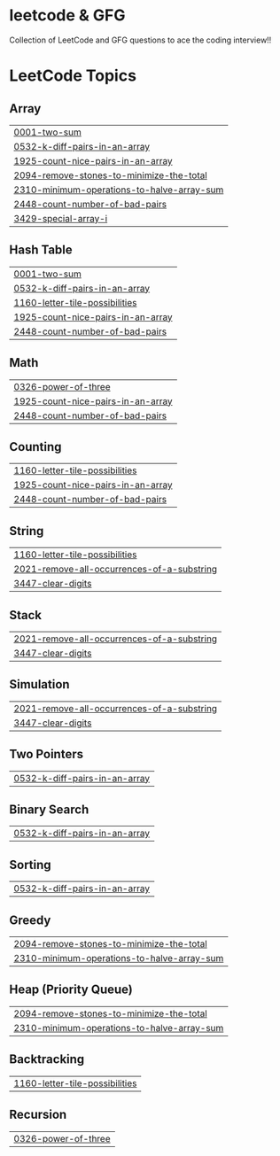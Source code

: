 # leetcode & GFG
Collection of LeetCode and GFG questions to ace the coding interview!!

<!---LeetCode Topics Start-->
# LeetCode Topics
## Array
|  |
| ------- |
| [0001-two-sum](https://github.com/prabhatkr007/leetcode-GFG-Problems/tree/master/0001-two-sum) |
| [0532-k-diff-pairs-in-an-array](https://github.com/prabhatkr007/leetcode-GFG-Problems/tree/master/0532-k-diff-pairs-in-an-array) |
| [1925-count-nice-pairs-in-an-array](https://github.com/prabhatkr007/leetcode-GFG-Problems/tree/master/1925-count-nice-pairs-in-an-array) |
| [2094-remove-stones-to-minimize-the-total](https://github.com/prabhatkr007/leetcode-GFG-Problems/tree/master/2094-remove-stones-to-minimize-the-total) |
| [2310-minimum-operations-to-halve-array-sum](https://github.com/prabhatkr007/leetcode-GFG-Problems/tree/master/2310-minimum-operations-to-halve-array-sum) |
| [2448-count-number-of-bad-pairs](https://github.com/prabhatkr007/leetcode-GFG-Problems/tree/master/2448-count-number-of-bad-pairs) |
| [3429-special-array-i](https://github.com/prabhatkr007/leetcode-GFG-Problems/tree/master/3429-special-array-i) |
## Hash Table
|  |
| ------- |
| [0001-two-sum](https://github.com/prabhatkr007/leetcode-GFG-Problems/tree/master/0001-two-sum) |
| [0532-k-diff-pairs-in-an-array](https://github.com/prabhatkr007/leetcode-GFG-Problems/tree/master/0532-k-diff-pairs-in-an-array) |
| [1160-letter-tile-possibilities](https://github.com/prabhatkr007/leetcode-GFG-Problems/tree/master/1160-letter-tile-possibilities) |
| [1925-count-nice-pairs-in-an-array](https://github.com/prabhatkr007/leetcode-GFG-Problems/tree/master/1925-count-nice-pairs-in-an-array) |
| [2448-count-number-of-bad-pairs](https://github.com/prabhatkr007/leetcode-GFG-Problems/tree/master/2448-count-number-of-bad-pairs) |
## Math
|  |
| ------- |
| [0326-power-of-three](https://github.com/prabhatkr007/leetcode-GFG-Problems/tree/master/0326-power-of-three) |
| [1925-count-nice-pairs-in-an-array](https://github.com/prabhatkr007/leetcode-GFG-Problems/tree/master/1925-count-nice-pairs-in-an-array) |
| [2448-count-number-of-bad-pairs](https://github.com/prabhatkr007/leetcode-GFG-Problems/tree/master/2448-count-number-of-bad-pairs) |
## Counting
|  |
| ------- |
| [1160-letter-tile-possibilities](https://github.com/prabhatkr007/leetcode-GFG-Problems/tree/master/1160-letter-tile-possibilities) |
| [1925-count-nice-pairs-in-an-array](https://github.com/prabhatkr007/leetcode-GFG-Problems/tree/master/1925-count-nice-pairs-in-an-array) |
| [2448-count-number-of-bad-pairs](https://github.com/prabhatkr007/leetcode-GFG-Problems/tree/master/2448-count-number-of-bad-pairs) |
## String
|  |
| ------- |
| [1160-letter-tile-possibilities](https://github.com/prabhatkr007/leetcode-GFG-Problems/tree/master/1160-letter-tile-possibilities) |
| [2021-remove-all-occurrences-of-a-substring](https://github.com/prabhatkr007/leetcode-GFG-Problems/tree/master/2021-remove-all-occurrences-of-a-substring) |
| [3447-clear-digits](https://github.com/prabhatkr007/leetcode-GFG-Problems/tree/master/3447-clear-digits) |
## Stack
|  |
| ------- |
| [2021-remove-all-occurrences-of-a-substring](https://github.com/prabhatkr007/leetcode-GFG-Problems/tree/master/2021-remove-all-occurrences-of-a-substring) |
| [3447-clear-digits](https://github.com/prabhatkr007/leetcode-GFG-Problems/tree/master/3447-clear-digits) |
## Simulation
|  |
| ------- |
| [2021-remove-all-occurrences-of-a-substring](https://github.com/prabhatkr007/leetcode-GFG-Problems/tree/master/2021-remove-all-occurrences-of-a-substring) |
| [3447-clear-digits](https://github.com/prabhatkr007/leetcode-GFG-Problems/tree/master/3447-clear-digits) |
## Two Pointers
|  |
| ------- |
| [0532-k-diff-pairs-in-an-array](https://github.com/prabhatkr007/leetcode-GFG-Problems/tree/master/0532-k-diff-pairs-in-an-array) |
## Binary Search
|  |
| ------- |
| [0532-k-diff-pairs-in-an-array](https://github.com/prabhatkr007/leetcode-GFG-Problems/tree/master/0532-k-diff-pairs-in-an-array) |
## Sorting
|  |
| ------- |
| [0532-k-diff-pairs-in-an-array](https://github.com/prabhatkr007/leetcode-GFG-Problems/tree/master/0532-k-diff-pairs-in-an-array) |
## Greedy
|  |
| ------- |
| [2094-remove-stones-to-minimize-the-total](https://github.com/prabhatkr007/leetcode-GFG-Problems/tree/master/2094-remove-stones-to-minimize-the-total) |
| [2310-minimum-operations-to-halve-array-sum](https://github.com/prabhatkr007/leetcode-GFG-Problems/tree/master/2310-minimum-operations-to-halve-array-sum) |
## Heap (Priority Queue)
|  |
| ------- |
| [2094-remove-stones-to-minimize-the-total](https://github.com/prabhatkr007/leetcode-GFG-Problems/tree/master/2094-remove-stones-to-minimize-the-total) |
| [2310-minimum-operations-to-halve-array-sum](https://github.com/prabhatkr007/leetcode-GFG-Problems/tree/master/2310-minimum-operations-to-halve-array-sum) |
## Backtracking
|  |
| ------- |
| [1160-letter-tile-possibilities](https://github.com/prabhatkr007/leetcode-GFG-Problems/tree/master/1160-letter-tile-possibilities) |
## Recursion
|  |
| ------- |
| [0326-power-of-three](https://github.com/prabhatkr007/leetcode-GFG-Problems/tree/master/0326-power-of-three) |
<!---LeetCode Topics End-->